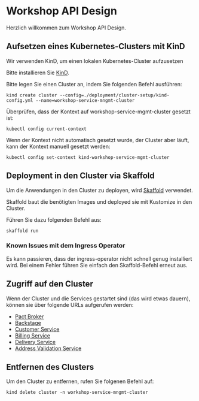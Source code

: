 # Workshop API Design

Herzlich willkommen zum Workshop API Design.

## Aufsetzen eines Kubernetes-Clusters mit KinD

Wir verwenden KinD, um einen lokalen Kubernetes-Cluster aufzusetzen

Bitte installieren Sie [KinD](https://kind.sigs.k8s.io/docs/user/quick-start).

Bitte legen Sie einen Cluster an, indem Sie folgenden Befehl ausführen:

```shell
kind create cluster --config=./deployment/cluster-setup/kind-config.yml --name=workshop-service-mngmt-cluster
```

Überprüfen, dass der Kontext auf
workshop-service-mgmt-cluster gesetzt ist:

```shell
kubectl config current-context
```

Wenn der Kontext nicht automatisch gesetzt wurde,
der Cluster aber läuft,
kann der Kontext manuell gesetzt werden:

```shell
kubectl config set-context kind-workshop-service-mgmt-cluster
```
## Deployment in den Cluster via Skaffold

Um die Anwendungen in den Cluster zu deployen,
wird [Skaffold](https://skaffold.dev/) verwendet.

Skaffold baut die benötigten Images
und deployed sie mit Kustomize in den Cluster.

Führen Sie dazu folgenden Befehl aus:

```shell
skaffold run
```

### Known Issues mit dem Ingress Operator

Es kann passieren,
dass der ingress-operator nicht schnell genug installiert wird.
Bei einem Fehler führen Sie einfach
den Skaffold-Befehl erneut aus.

## Zugriff auf den Cluster

Wenn der Cluster und die Services gestartet sind (das wird etwas dauern),
können sie über folgende URLs aufgerufen werden:

* [Pact Broker](http://localhost:30091/)
* [Backstage](http://localhost:30090/)
* [Customer Service](http://localhost:30082/webjars/swagger-ui/index.html)
* [Billing Service](http://localhost:30081/webjars/swagger-ui/index.html)
* [Delivery Service](http://localhost:30083/webjars/swagger-ui/index.html)
* [Address Validation Service](http://localhost:30080/webjars/swagger-ui/index.html)

## Entfernen des Clusters

Um den Cluster zu entfernen, rufen Sie folgenen Befehl auf:

```shell
kind delete cluster -n workshop-service-mngmt-cluster
```
